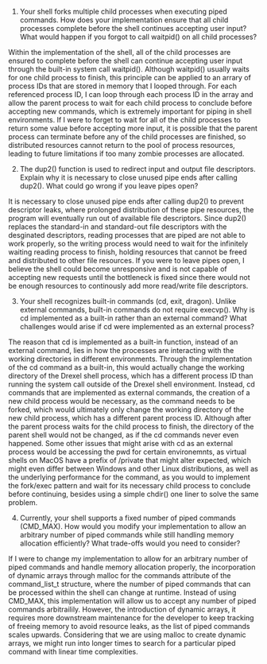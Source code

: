 1. Your shell forks multiple child processes when executing piped commands. How does your implementation ensure that all child processes complete before the shell continues accepting user input? What would happen if you forgot to call waitpid() on all child processes?

Within the implementation of the shell, all of the child processes are ensured to complete before the shell can continue accepting user input through the built-in system call waitpid(). Although waitpid() usually waits for one child process to finish, this principle can be applied to an arrary of process IDs that are stored in memory that I looped through. For each referenced process ID, I can loop through each process ID in the array and allow the parent process to wait for each child process to conclude before accepting new commands, which is extremely important for piping in shell environments. If I were to forget to wait for all of the child processes to return some value before accepting more input, it is possible that the parent process can terminate before any of the child processes are finished, so distributed resources cannot return to the pool of process resources, leading to future limitations if too many zombie processes are allocated.

2. The dup2() function is used to redirect input and output file descriptors. Explain why it is necessary to close unused pipe ends after calling dup2(). What could go wrong if you leave pipes open?

It is necessary to close unused pipe ends after calling dup2() to prevent descriptor leaks, where prolonged distribution of these pipe resources, the program will eventually run out of available file descriptors. Since dup2() replaces the standard-in and standard-out file descriptors with the desginated descriptors, reading processes that are piped are not able to work properly, so the writing process would need to wait for the infinitely waiting reading process to finish, holding resources that cannot be freed and distributed to other file resources. If you were to leave pipes open, I believe the shell could become unresponsive and is not capable of accepting new requests until the bottleneck is fixed since there would not be enough resources to continously add more read/write file descriptors. 

3. Your shell recognizes built-in commands (cd, exit, dragon). Unlike external commands, built-in commands do not require execvp(). Why is cd implemented as a built-in rather than an external command? What challenges would arise if cd were implemented as an external process?

The reason that cd is implemented as a built-in function, instead of an external command, lies in how the processes are interacting with the working directories in different environments. Through the implementation of the cd command as a built-in, this would actually change the working directory of the Drexel shell process, which has a different process ID than running the system call outside of the Drexel shell environment. Instead, cd commands that are implemented as external commands, the creation of a new child process would be necessary, as the command needs to be forked, which would ultimately only change the working directory of the new child process, which has a different parent process ID. Although after the parent process waits for the child process to finish, the directory of the parent shell would not be changed, as if the cd commands never even happened. Some other issues that might arise with cd as an external process would be accessing the pwd for certain environemnts, as virtual shells on MacOS have a prefix of /private that might alter expected, which might even differ between Windows and other Linux distributions, as well as the underlying performance for the command, as you would to implement the fork/exec pattern and wait for its necessary child process to conclude before continuing, besides using a simple chdir() one liner to solve the same problem.

4. Currently, your shell supports a fixed number of piped commands (CMD_MAX). How would you modify your implementation to allow an arbitrary number of piped commands while still handling memory allocation efficiently? What trade-offs would you need to consider?

If I were to change my implementation to allow for an arbitrary number of piped commands and handle memory allocation properly, the incorporation of dynamic arrays through malloc for the commands attribute of the command_list_t structure, where the number of piped commands that can be processed within the shell can change at runtime. Instead of using CMD_MAX, this implementation will allow us to accept any number of piped commands arbitrailily. However, the introduction of dynamic arrays, it requires more downstream maintenance for the developer to keep tracking of freeing memory to avoid resource leaks, as the list of piped commands scales upwards. Considering that we are using malloc to create dynamic arrays, we might run into longer times to search for a particular piped command with linear time complexities. 